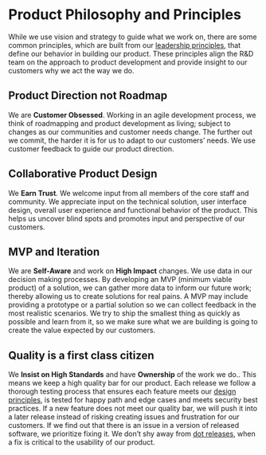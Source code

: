 # Product Philosophy and Principles

While we use vision and strategy to guide what we work on, there are some common principles, which are built from our [leadership principles](https://handbook.mattermost.com/company/about-mattermost#leadership-principles), that define our behavior in building our product. These principles align the R&D team on the approach to product development and provide insight to our customers why we act the way we do.

## Product Direction not Roadmap

We are **Customer Obsessed**. Working in an agile development process, we think of roadmapping and product development as living; subject to changes as our communities and customer needs change. The further out we commit, the harder it is for us to adapt to our customers’ needs. We use customer feedback to guide our product direction.

## Collaborative Product Design

We **Earn Trust**. We welcome input from all members of the core staff and community. We appreciate input on the technical solution, user interface design, overall user experience and functional behavior of the product. This helps us uncover blind spots and promotes input and perspective of our customers.

## MVP and Iteration

We are **Self-Aware** and work on **High Impact** changes. We use data in our decision making processes. By developing an MVP \(minimum viable product\) of a solution, we can gather more data to inform our future work; thereby allowing us to create solutions for real pains. A MVP may include providing a prototype or a partial solution so we can collect feedback in the most realistic scenarios. We try to ship the smallest thing as quickly as possible and learn from it, so we make sure what we are building is going to create the value expected by our customers.

## Quality is a first class citizen

We **Insist on High Standards** and have **Ownership** of the work we do.. This means we keep a high quality bar for our product. Each release we follow a thorough testing process that ensures each feature meets our [design principles](https://docs.mattermost.com/developer/fx-guidelines.html), is tested for happy path and edge cases and meets security best practices. If a new feature does not meet our quality bar, we will push it into a later release instead of risking creating issues and frustration for our customers. If we find out that there is an issue in a version of released software, we prioritize fixing it. We don’t shy away from [dot releases](https://docs.mattermost.com/process/dot-release.html), when a fix is critical to the usability of our product.

